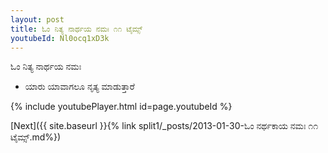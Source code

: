 ```yaml
---
layout: post
title: ಓಂ ನಿತ್ಯ ನಾರ್ಥಯ ನಮಃ ೧೧ ಟೈಮ್ಸ್
youtubeId: Nl0ocq1xD3k
---
```

 
 
 ಓಂ ನಿತ್ಯ ನಾರ್ಥಯ ನಮಃ  
 
 -  ಯಾರು ಯಾವಾಗಲೂ ನೃತ್ಯ ಮಾಡುತ್ತಾರೆ 
 
  
 
  
 
 
 
 
 
 


{% include youtubePlayer.html id=page.youtubeId %}
 
[Next]({{ site.baseurl }}{% link  split1/_posts/2013-01-30-ಓಂ ನರ್ಥಕಾಯ ನಮಃ ೧೧ ಟೈಮ್ಸ್.md%})
 
